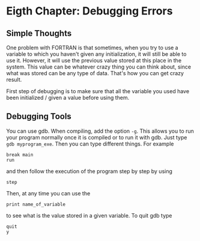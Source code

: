 # Eigth Chapter: Debugging Errors

## Simple Thoughts

One problem with FORTRAN is that sometimes, when you try to use a variable to which you haven't given any initialization, it will still be able to use it. However, it will use the previous value stored at this place in the system. This value can be whatever crazy thing you can think about, since what was stored can be any type of data. That's how you can get crazy result.

First step of debugging is to make sure that all the variable you used have been initialized / given a value before using them.

## Debugging Tools

You can use gdb. When compiling, add the option ```-g```. This allows you to run your program normally once it is compiled or to run it with gdb. Just type ```gdb myprogram_exe```. Then you can type different things. For example
```
break main
run
```
and then follow the execution of the program step by step by using 
```
step
```
Then, at any time you can use the 
```
print name_of_variable
```
to see what is the value stored in a given variable. To quit gdb type
```
quit
y
```
